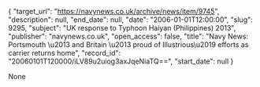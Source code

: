 {
  "target_url": "https://navynews.co.uk/archive/news/item/9745", 
  "description": null, 
  "end_date": null, 
  "date": "2006-01-01T12:00:00", 
  "slug": 9295, 
  "subject": "UK response to Typhoon Haiyan (Philippines) 2013", 
  "publisher": "navynews.co.uk", 
  "open_access": false, 
  "title": "Navy News: Portsmouth \u2013 and Britain \u2013 proud of Illustrious\u2019 efforts as carrier returns home", 
  "record_id": "20060101T120000/iLV89u2uiog3axJqeNiaTQ==", 
  "start_date": null
}

None